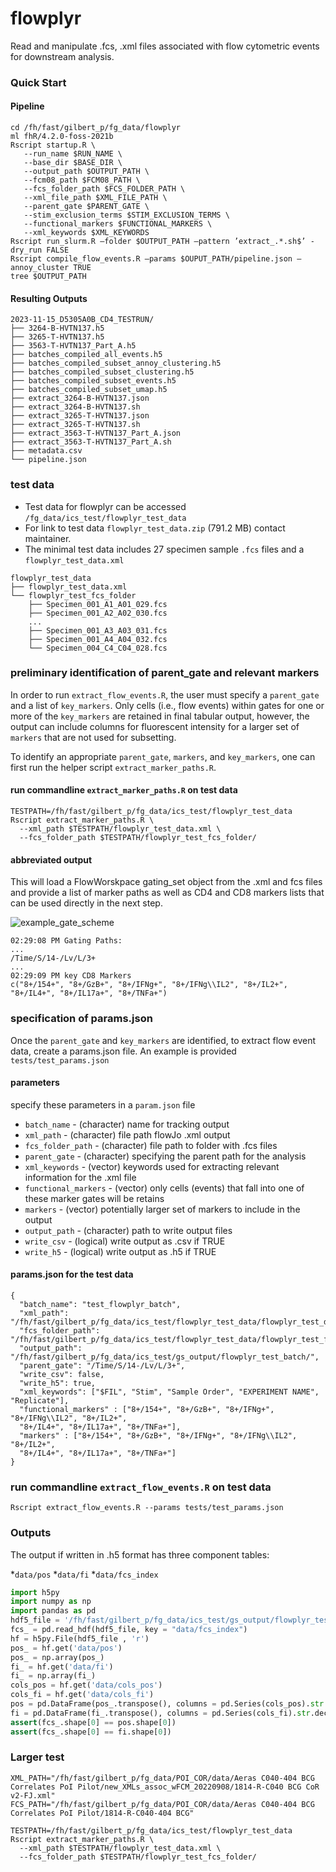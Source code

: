 # flowplyr

Read and manipulate .fcs, .xml files associated with flow cytometric events 
for downstream analysis. 


### Quick Start

#### Pipeline

```
cd /fh/fast/gilbert_p/fg_data/flowplyr
ml fhR/4.2.0-foss-2021b
Rscript startup.R \
   --run_name $RUN_NAME \
   --base_dir $BASE_DIR \
   --output_path $OUTPUT_PATH \
   --fcm08_path $FCM08_PATH \ 
   --fcs_folder_path $FCS_FOLDER_PATH \
   --xml_file_path $XML_FILE_PATH \
   --parent_gate $PARENT_GATE \
   --stim_exclusion_terms $STIM_EXCLUSION_TERMS \
   --functional_markers $FUNCTIONAL_MARKERS \
   --xml_keywords $XML_KEYWORDS
Rscript run_slurm.R –folder $OUTPUT_PATH –pattern ’extract_.*.sh$’ -dry_run FALSE
Rscript compile_flow_events.R –params $OUPUT_PATH/pipeline.json –annoy_cluster TRUE
tree $OUTPUT_PATH
```

#### Resulting Outputs

```
2023-11-15_D5305A0B_CD4_TESTRUN/
├── 3264-B-HVTN137.h5
├── 3265-T-HVTN137.h5
├── 3563-T-HVTN137_Part_A.h5
├── batches_compiled_all_events.h5
├── batches_compiled_subset_annoy_clustering.h5
├── batches_compiled_subset_clustering.h5
├── batches_compiled_subset_events.h5
├── batches_compiled_subset_umap.h5
├── extract_3264-B-HVTN137.json
├── extract_3264-B-HVTN137.sh
├── extract_3265-T-HVTN137.json
├── extract_3265-T-HVTN137.sh
├── extract_3563-T-HVTN137_Part_A.json
├── extract_3563-T-HVTN137_Part_A.sh
├── metadata.csv
└── pipeline.json
```













### test data

* Test data for flowplyr can be accessed `/fg_data/ics_test/flowplyr_test_data`
* For link to test data `flowplyr_test_data.zip` (791.2 MB) contact maintainer.
* The minimal test data includes 27 specimen sample `.fcs` files and a 
`flowplyr_test_data.xml`

```
flowplyr_test_data
├── flowplyr_test_data.xml
└── flowplyr_test_fcs_folder
    ├── Specimen_001_A1_A01_029.fcs
    ├── Specimen_001_A2_A02_030.fcs
    ...
    ├── Specimen_001_A3_A03_031.fcs
    ├── Specimen_001_A4_A04_032.fcs
    └── Specimen_004_C4_C04_028.fcs
```

### preliminary identification of parent_gate and relevant markers

In order to run `extract_flow_events.R`, the user must specify a `parent_gate` and a list of `key_markers`. Only cells (i.e., flow events) within gates for one or more of the `key_markers` are retained in final tabular output, however, the output can include columns for fluorescent intensity for a larger set of `markers` that are not used for subsetting.

To identify an appropriate `parent_gate`, `markers`, and `key_markers`, one can first run the helper script `extract_marker_paths.R`.

#### run commandline `extract_marker_paths.R` on test data

```
TESTPATH=/fh/fast/gilbert_p/fg_data/ics_test/flowplyr_test_data
Rscript extract_marker_paths.R \
  --xml_path $TESTPATH/flowplyr_test_data.xml \
  --fcs_folder_path $TESTPATH/flowplyr_test_fcs_folder/
```

#### abbreviated output

This will load a FlowWorskpace gating_set object from the .xml and fcs files 
and provide a list of marker paths as well as CD4 and CD8 markers lists that 
can be used directly in the next step.

![example_gate_scheme](https://github.com/kmayerb/flowplyr/assets/46639063/77d091f8-a295-4050-8d62-104784bae282)

```
02:29:08 PM Gating Paths:
...
/Time/S/14-/Lv/L/3+
...
02:29:09 PM key CD8 Markers
c("8+/154+", "8+/GzB+", "8+/IFNg+", "8+/IFNg\\IL2", "8+/IL2+",
"8+/IL4+", "8+/IL17a+", "8+/TNFa+")
```


### specification of params.json

Once the `parent_gate` and `key_markers` are identified, to extract flow event data, 
create a params.json file. An example is provided `tests/test_params.json`



#### parameters

specify these parameters in a `param.json` file

* `batch_name`      - (character) name for tracking output 
* `xml_path`        - (character) file path flowJo .xml output
* `fcs_folder_path` - (character) file path to folder with .fcs files
* `parent_gate`     - (character) specifying the parent path for the analysis 
* `xml_keywords`    - (vector) keywords used for extracting relevant information for the .xml file
* `functional_markers`     - (vector) only cells (events) that fall into one of these marker gates will be retains
* `markers`         - (vector) potentially larger set of markers to include in the output
* `output_path`     - (character) path to write output files
* `write_csv`       - (logical) write output as .csv if TRUE
* `write_h5`        - (logical) write output as .h5 if TRUE


#### params.json for the test data

```{json}
{
  "batch_name": "test_flowplyr_batch",
  "xml_path": "/fh/fast/gilbert_p/fg_data/ics_test/flowplyr_test_data/flowplyr_test_data.xml",
  "fcs_folder_path": "/fh/fast/gilbert_p/fg_data/ics_test/flowplyr_test_data/flowplyr_test_fcs_folder/",
  "output_path": "/fh/fast/gilbert_p/fg_data/ics_test/gs_output/flowplyr_test_batch/",
  "parent_gate": "/Time/S/14-/Lv/L/3+",
  "write_csv": false,
  "write_h5": true,
  "xml_keywords": ["$FIL", "Stim", "Sample Order", "EXPERIMENT NAME", "Replicate"],
  "functional_markers" : ["8+/154+", "8+/GzB+", "8+/IFNg+", "8+/IFNg\\IL2", "8+/IL2+",
  "8+/IL4+", "8+/IL17a+", "8+/TNFa+"],
  "markers" : ["8+/154+", "8+/GzB+", "8+/IFNg+", "8+/IFNg\\IL2", "8+/IL2+",
  "8+/IL4+", "8+/IL17a+", "8+/TNFa+"]
}
```

### run commandline `extract_flow_events.R` on test data

```
Rscript extract_flow_events.R --params tests/test_params.json
```








### Outputs

The output if written in .h5 format has three component tables:

*`data/pos`
*`data/fi`
*`data/fcs_index`


```python
import h5py
import numpy as np
import pandas as pd
hdf5_file = '/fh/fast/gilbert_p/fg_data/ics_test/gs_output/flowplyr_test_batch/test_flowplyr_batch.h5'
fcs_ = pd.read_hdf(hdf5_file, key = "data/fcs_index")
hf = h5py.File(hdf5_file , 'r')
pos_ = hf.get('data/pos')
pos_ = np.array(pos_)
fi_ = hf.get('data/fi')
fi_ = np.array(fi_)
cols_pos = hf.get('data/cols_pos')
cols_fi = hf.get('data/cols_fi')
pos = pd.DataFrame(pos_.transpose(), columns = pd.Series(cols_pos).str.decode('UTF-8'))
fi = pd.DataFrame(fi_.transpose(), columns = pd.Series(cols_fi).str.decode('UTF-8'))
assert(fcs_.shape[0] == pos.shape[0])
assert(fcs_.shape[0] == fi.shape[0])
```


### Larger test
```
XML_PATH="/fh/fast/gilbert_p/fg_data/POI_COR/data/Aeras C040-404 BCG Correlates PoI Pilot/new_XMLs_assoc_wFCM_20220908/1814-R-C040 BCG CoR v2-FJ.xml"
FCS_PATH="/fh/fast/gilbert_p/fg_data/POI_COR/data/Aeras C040-404 BCG Correlates PoI Pilot/1814-R-C040-404 BCG"

TESTPATH=/fh/fast/gilbert_p/fg_data/ics_test/flowplyr_test_data
Rscript extract_marker_paths.R \
  --xml_path $TESTPATH/flowplyr_test_data.xml \
  --fcs_folder_path $TESTPATH/flowplyr_test_fcs_folder/

